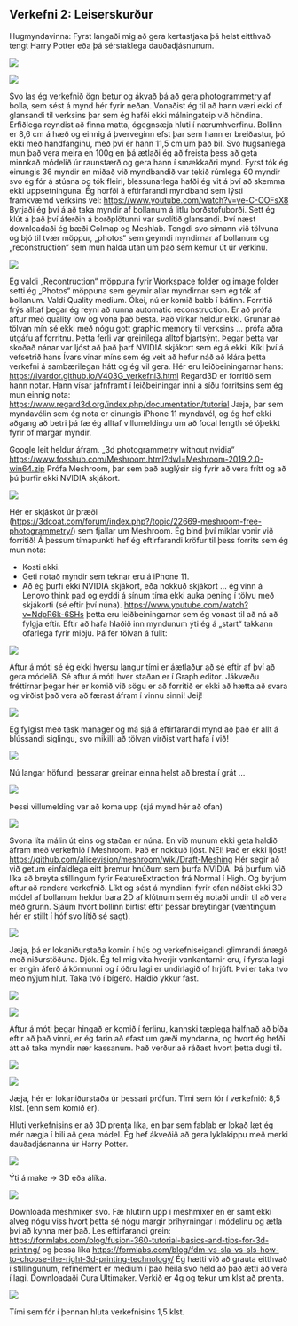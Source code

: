 ## Verkefni 2: Leiserskurður
Hugmyndavinna:
Fyrst langaði mig að gera kertastjaka þá helst eitthvað tengt Harry Potter eða þá sérstaklega dauðadjásnunum. 
 
![](../myndir/a1.jpg)

![](../myndir/a2.jpg)
 
Svo las ég verkefnið ögn betur og ákvað þá að gera photogrammetry af bolla, sem sést á mynd hér fyrir neðan. Vonaðist ég til að hann væri ekki of glansandi til verksins þar sem ég hafði ekki málningateip við höndina. Erfiðlega reyndist að finna matta, ógegnsæja hluti í nærumhverfinu. Bollinn er 8,6 cm á hæð og einnig á þverveginn efst þar sem hann er breiðastur, þó ekki með handfanginu, með því er hann 11,5 cm um það bil. Svo hugsanlega mun það vera meira en 100g en þá ætlaði ég að freista þess að geta minnkað módelið úr raunstærð og gera hann í smækkaðri mynd. 
Fyrst tók ég einungis 36 myndir en miðað við myndbandið var tekið rúmlega 60 myndir svo ég fór á stúana og tók fleiri, blessunarlega hafði ég vit á því að skemma ekki uppsetninguna. 
Ég horfði á eftirfarandi myndband sem lýsti framkvæmd verksins vel: https://www.youtube.com/watch?v=ye-C-OOFsX8
Byrjaði ég því á að taka myndir af bollanum á litlu borðstofuborði. Sett ég klút á það því áferðin á borðplötunni var svolítið glansandi. Því næst downloadaði ég bæði Colmap og Meshlab. Tengdi svo símann við tölvuna og bjó til tvær möppur, „photos“ sem geymdi myndirnar af bollanum og „reconstruction“ sem mun halda utan um það sem kemur út úr verkinu. 
 
![](../myndir/a3.png)

Ég valdi „Recontruction“ möppuna fyrir Workspace folder og image folder setti ég „Photos“ möppuna sem geymir allar myndirnar sem ég tók af bollanum. Valdi Quality medium. 
Ókei, nú er komið babb í bátinn. Forritið frýs alltaf þegar ég reyni að runna automatic reconstruction. Er að prófa aftur með quality low og vona það besta. Það virkar heldur ekki. Grunar að tölvan mín sé ekki með nógu gott graphic memory til verksins … prófa aðra útgáfu af forritnu.
Þetta ferli var greinilega alltof bjartsýnt. Þegar þetta var skoðað nánar var ljóst að það þarf NVIDIA skjákort sem ég á ekki. 
Kíki því á vefsetrið hans Ívars vinar míns sem ég veit að hefur náð að klára þetta verkefni á sambærilegan hátt og ég vil gera. 
Hér eru leiðbeiningarnar hans: https://ivardor.github.io/V403G_verkefni3.html
Regard3D er forritið sem hann notar. Hann vísar jafnframt í leiðbeiningar inni á síðu forritsins sem ég mun einnig nota: https://www.regard3d.org/index.php/documentation/tutorial
Jæja, þar sem myndavélin sem ég nota er einungis iPhone 11 myndavél, og ég hef ekki aðgang að betri þá fæ ég alltaf villumeldingu um að focal length sé óþekkt fyrir of margar myndir. 

Google leit heldur áfram. „3d photogrammetry without nvidia“
https://www.fosshub.com/Meshroom.html?dwl=Meshroom-2019.2.0-win64.zip Prófa Meshroom, þar sem það auglýsir sig fyrir að vera frítt og að þú þurfir ekki NVIDIA skjákort. 

![](../myndir/a4.png)

Hér er skjáskot úr þræði (https://3dcoat.com/forum/index.php?/topic/22669-meshroom-free-photogrammetry/) sem fjallar um Meshroom. Ég bind því miklar vonir við forritið! Á þessum tímapunkti hef ég eftirfarandi kröfur til þess forrits sem ég mun nota:
-	Kosti ekki.
-	Geti notað myndir sem teknar eru á iPhone 11.
-	Að ég þurfi ekki NVIDIA skjákort, eða nokkuð skjákort … ég vinn á Lenovo think pad og eyddi á sínum tíma ekki auka pening í tölvu með skjákorti (sé eftir því núna). 
https://www.youtube.com/watch?v=NdpR6k-6SHs þetta eru leiðbeiningarnar sem ég vonast til að ná að fylgja eftir. 
Eftir að hafa hlaðið inn myndunum ýti ég á „start“ takkann ofarlega fyrir miðju. Þá fer tölvan á fullt:

![](../myndir/a5.png)

Aftur á móti sé ég ekki hversu langur tími er áætlaður að sé eftir af því að gera módelið. Sé aftur á móti hver staðan er í Graph editor. Jákvæðu fréttirnar þegar hér er komið við sögu er að forritið er ekki að hætta að svara og virðist það vera að færast áfram í vinnu sinni! Jeij! 

![](../myndir/a6.png)

Ég fylgist með task manager og má sjá á eftirfarandi mynd að það er allt á blússandi siglingu, svo mikilli að tölvan virðist vart hafa í við! 

![](../myndir/a7.png)
 
Nú langar höfundi þessarar greinar einna helst að bresta í grát …

![](../myndir/a8.png)
 
Þessi villumelding var að koma upp (sjá mynd hér að ofan)

![](../myndir/a9.png)

Svona líta málin út eins og staðan er núna. En við munum ekki geta haldið áfram með verkefnið í Meshroom. Það er nokkuð ljóst. 
NEI! 
Það er ekki ljóst!
https://github.com/alicevision/meshroom/wiki/Draft-Meshing
Hér segir að við getum einfaldlega eitt þremur hnúðum sem þurfa NVIDIA. Þá þurfum við líka að breyta stillingum fyrir FeatureExtraction frá Normal í High. Og byrjum aftur að rendera verkefnið. Líkt og sést á myndinni fyrir ofan náðist ekki 3D módel af bollanum heldur bara 2D af klútnum sem ég notaði undir til að vera með grunn. Sjáum hvort bollinn birtist eftir þessar breytingar (væntingum hér er stillt í hóf svo lítið sé sagt). 

![](../myndir/a10.png)
 
Jæja, þá er lokaniðurstaða komin í hús og verkefniseigandi glimrandi ánægð með niðurstöðuna.
Djók.
Ég tel mig vita hverjir vankantarnir eru, í fyrsta lagi er engin áferð á könnunni og í öðru lagi er undirlagið of hrjúft. Því er taka tvo með nýjum hlut. 
Taka tvö í bígerð. Haldið ykkur fast. 

![](../myndir/a11.png)

![](../myndir/a12.png)
 
Aftur á móti þegar hingað er komið í ferlinu, kannski tæplega hálfnað að bíða eftir að það vinni, er ég farin að efast um gæði myndanna, og hvort ég hefði átt að taka myndir nær kassanum. Það verður að ráðast hvort þetta dugi til. 

![](../myndir/a13.png)

![](../myndir/a14.png)
 
Jæja, hér er lokaniðurstaða úr þessari prófun.
Tími sem fór í verkefnið: 8,5 klst. (enn sem komið er). 


Hluti verkefnisins er að 3D prenta líka, en þar sem fablab er lokað læt ég mér nægja í bili að gera módel. Ég hef ákveðið að gera lyklakippu með merki dauðadjásnanna úr Harry Potter. 

![](../myndir/a15.png)
 
Ýti á make -> 3D eða álíka.
 
![](../myndir/a16.png) 
 
Downloada meshmixer svo. Fæ hlutinn upp í meshmixer en er samt ekki alveg nógu viss hvort þetta sé nógu margir þríhyrningar í módelinu og ætla því að kynna mér það. Les eftirfarandi grein:
https://formlabs.com/blog/fusion-360-tutorial-basics-and-tips-for-3d-printing/ og þessa líka https://formlabs.com/blog/fdm-vs-sla-vs-sls-how-to-choose-the-right-3d-printing-technology/
Ég hætti við að grauta eitthvað í stillingunum, refinement er medium í það heila svo held að það ætti að vera í lagi. 
Downloadaði Cura Ultimaker. Verkið er 4g og tekur um klst að prenta. 

![](../myndir/a17.png)
 
Tími sem fór í þennan hluta verkefnisins 1,5 klst.
